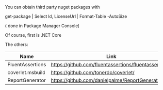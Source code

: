 You can obtain third party nuget packages with

get-package | Select Id, LicenseUrl | Format-Table -AutoSize



( done in Package Manager Console)

Of course, first is .NET Core

The others: 


| Name | Link  
| ------------- |-----
FluentAssertions  |                      https://github.com/fluentassertions/fluentassertions/
coverlet.msbuild  |                      https://github.com/tonerdo/coverlet/                       
ReportGenerator   |                      https://github.com/danielpalme/ReportGenerator/



